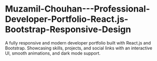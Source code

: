 # Muzamil-Chouhan---Professional-Developer-Portfolio-React.js-Bootstrap-Responsive-Design
A fully responsive and modern developer portfolio built with React.js and Bootstrap. Showcasing skills, projects, and social links with an interactive UI, smooth animations, and dark mode support. 
